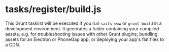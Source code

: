 # tasks/register/build.js

This Grunt tasklist will be executed if you run `sails www` or `grunt build` in a development environment.  It generates a folder containing your compiled assets, e.g. for troubleshooting issues with other Grunt plugins, bundling assets for an Electron or PhoneGap app, or deploying your app's flat files to a CDN.

<docmeta name="displayName" value="build.js">
